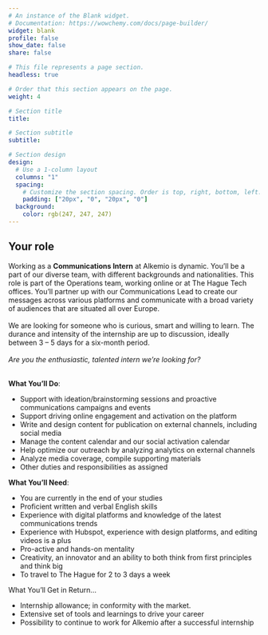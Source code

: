 ```yaml
---
# An instance of the Blank widget.
# Documentation: https://wowchemy.com/docs/page-builder/
widget: blank
profile: false
show_date: false
share: false

# This file represents a page section.
headless: true

# Order that this section appears on the page.
weight: 4

# Section title
title: 

# Section subtitle
subtitle: 

# Section design
design:
  # Use a 1-column layout
  columns: "1"
  spacing:
    # Customize the section spacing. Order is top, right, bottom, left.
    padding: ["20px", "0", "20px", "0"]
  background:
    color: rgb(247, 247, 247)
---
```

<h2 class="text-center"> Your role </h2>
Working as a <b>Communications Intern</b> at Alkemio is dynamic. You’ll be a part of our diverse team, with different backgrounds and nationalities. This role is part of the Operations team, working online or at The Hague Tech offices. You’ll partner up with our Communications Lead to create our messages across various platforms and communicate with a broad variety of audiences that are situated all over Europe.  
<br/><br/>
We are looking for someone who is curious, smart and willing to learn. The durance and intensity of the internship are up to discussion, ideally between 3 – 5 days for a six-month period.<br/><br/>
<i>Are you the enthusiastic, talented intern we’re looking for?</i><br/><br/>
 
**What You’ll Do**:
* Support with ideation/brainstorming sessions and proactive communications campaigns and events 
* Support driving online engagement and activation on the platform 
* Write and design content for publication on external channels, including social media 
* Manage the content calendar and our social activation calendar 
* Help optimize our outreach by analyzing analytics on external channels 
* Analyze media coverage, compile supporting materials  
* Other duties and responsibilities as assigned 
 

**What You’ll Need**:
* You are currently in the end of your studies 
* Proficient written and verbal English skills 
* Experience with digital platforms and knowledge of the latest communications trends 
* Experience with Hubspot, experience with design platforms, and editing videos is a plus 
* Pro-active and hands-on mentality 
* Creativity, an innovator and an ability to both think from first principles and think big 
* To travel to The Hague for 2 to 3 days a week 

 
What You’ll Get in Return… 
* Internship allowance; in conformity with the market. 
* Extensive set of tools and learnings to drive your career 
* Possibility to continue to work for Alkemio after a successful internship  